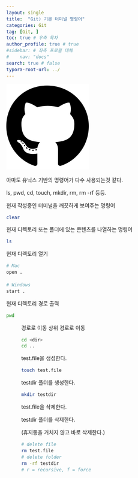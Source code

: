 ```yaml
---
layout: single
title:  "Git) 기본 터미널 명령어"
categories: Git
tag: [Git, ]
toc: true # 우측 목차
author_profile: true # true
#sidebar: # 좌측 프로필 대체
#    nav: "docs"
search: true # false
typora-root-url: ../
---
```


![img](/images/2025-01-09-back015/img.png)

아마도 유닉스 기반의 명령어가 다수 사용되는것 같다.

 

ls, pwd, cd, touch, mkdir, rm, rm -rf 등등.





현재 작성중인 터미널을 깨끗하게 보여주는 명령어

```bash
clear
```



현재 디렉토리 또는 폴더에 있는 콘텐츠를 나열하는 명령어

``` bash
ls
```



현재 디렉토리 열기

``` bash
# Mac
open .

# Windows
start .
```



현재 디렉토리 경로 출력

``` bash
pwd
```



<dir>경로로 이동
상위 경로로 이동

``` bash
cd <dir>
cd ..
```



test.file을 생성한다.

``` bash
touch test.file
```



testdir 폴더를 생성한다.

``` bash
mkdir testdir
```



test.file을 삭제한다.

testdir 폴더를 삭제한다.

(휴지통을 거치지 않고 바로 삭제한다.)

``` bash
# delete file
rm test.file 
# delete folder
rm -rf testdir
# r = recursive, f = force
```


